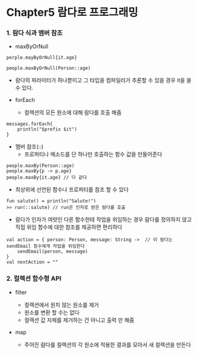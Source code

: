 Chapter5 람다로 프로그래밍
=================
### 1. 람다 식과 멤버 참조
- maxByOrNull
```
perple.mayByOrNull{it.age}

people.maxByOrNull(Person::age) 
```
- 람다의 파라미터가 하나뿐이고 그 타입을 컴파일러가 추론할 수 있을 경우 it을 쓸 수 있다.

- forEach
  - 컬렉션의 모든 원소에 대해 람다를 호출 해줌
  
```
messages.forEach{
    println("$prefix $it")
}
```

- 멤버 참조(::)
  - 프로퍼티나 메소드를 단 하나만 호출하는 함수 값을 만들어준다
```
people.maxBy(Person::age)
people.maxBy{p -> p.age}
people.maxBy{it.age} // 다 같다
```
  - 최상위에 선언된 함수나 프로퍼티를 참조 할 수 있다
```
fun salute() = println("Salute!")
>> run(::salute) // run은 인자로 받은 람다를 호출
```
  - 람다가 인자가 여럿인 다른 함수한테 작업을 위임하는 경우 람다를 정의하지 않고 직접 위임 함수에 대한 참조를 제공하면 편리하다
```
val action = { person: Person, message: String ->  // 이 람다는 sendEmail 함수에게 작업을 위임한다 
    sendEmail(person, message)
}
val nextAction = ""
```

### 2. 컬렉션 함수형 API
- filter
  - 컬렉션에서 원치 않는 원소를 제거
  - 원소를 변환 할 수는 없다
  - 컬렉션 값 자체를 제거하는 건 아니고 출력 만 해줌
  
- map
  - 주어진 람다를 컬렉션의 각 원소에 적용한 결과를 모아서 새 컬렉션을 만든다 








  